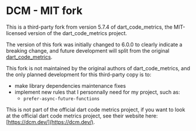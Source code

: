 # DCM - MIT fork

This is a third-party fork from version 5.7.4 of dart_code_metrics, the MIT-licensed version of the dart_code_metrics project.

The version of this fork was initially changed to 6.0.0 to clearly indicate a breaking change, and future development will split from the original [dart_code_metrics](https://pub.dev/packages/dart_code_metrics/versions).

This fork is not maintained by the original authors of dart_code_metrics, and the only planned development for this third-party copy is to:

* make library dependencies maintenance fixes
* implement new rules that I personnally need for my project, such as:
    * `prefer-async-future-functions`

This is not part of the official dart code metrics project, if you want to look at the official dart code metrics project, see their website here: [https://dcm.dev/](https://dcm.dev/).
